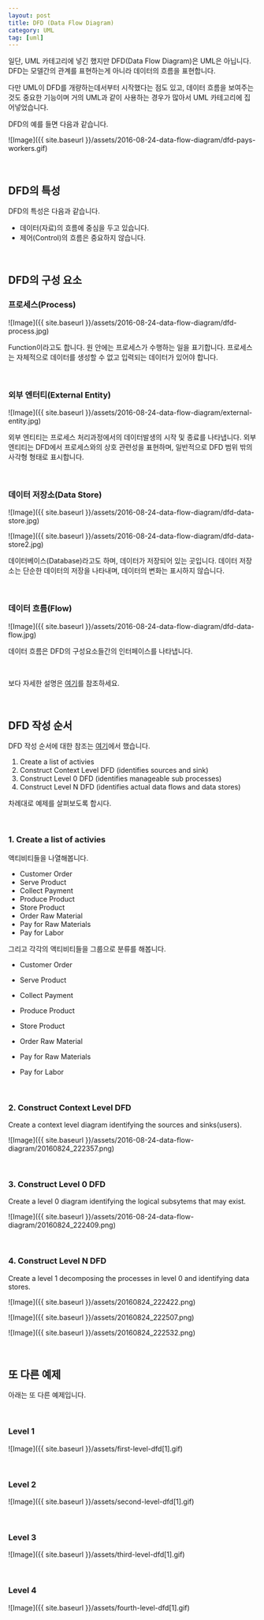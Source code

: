 ```yaml
---
layout: post
title: DFD (Data Flow Diagram)
category: UML
tag: [uml]
---
```


일단, UML 카테고리에 넣긴 했지만 DFD(Data Flow Diagram)은 
UML은 아닙니다. DFD는 모델간의 관계를 표현하는게 아니라 데이터의 흐름을 표현합니다. 

다만 UML이 DFD를 개량하는데서부터 시작했다는 점도 있고, 데이터 흐름을
보여주는 것도 중요한 기능이며 거의 UML과 같이 사용하는 경우가 많아서
UML 카테고리에 집어넣었습니다.

DFD의 예를 들면 다음과 같습니다.

![Image]({{ site.baseurl }}/assets/2016-08-24-data-flow-diagram/dfd-pays-workers.gif) 

<br>

## DFD의 특성

DFD의 특성은 다음과 같습니다.

* 데이터(자료)의 흐름에 중심을 두고 있습니다.
* 제어(Control)의 흐름은 중요하지 않습니다.

<br>

## DFD의 구성 요소

### 프로세스(Process)

![Image]({{ site.baseurl }}/assets/2016-08-24-data-flow-diagram/dfd-process.jpg) 

Function이라고도 합니다. 원 안에는 프로세스가 수행하는 일을 표기합니다.
프로세스는 자체적으로 데이터를 생성할 수 없고 입력되는 데이터가 있어야 
합니다.

<br>

### 외부 엔터티(External Entity)

![Image]({{ site.baseurl }}/assets/2016-08-24-data-flow-diagram/external-entity.jpg) 

외부 엔티티는 프로세스 처리과정에서의 데이터발생의 시작 및 종료를 나타냅니다.
외부 엔티티는 DFD에서 프로세스와의 상호 관련성을 표현하며, 일반적으로 DFD 범위 밖의 사각형 형태로 표시합니다. 

<br>

### 데이터 저장소(Data Store)

![Image]({{ site.baseurl }}/assets/2016-08-24-data-flow-diagram/dfd-data-store.jpg) 

![Image]({{ site.baseurl }}/assets/2016-08-24-data-flow-diagram/dfd-data-store2.jpg) 

데이터베이스(Database)라고도 하며, 데이터가 저장되어 있는 곳입니다.
데이터 저장소는 단순한 데이터의 저장을 나타내며, 데이터의 변화는 표시하지 않습니다.

<br>

### 데이터 흐름(Flow)

![Image]({{ site.baseurl }}/assets/2016-08-24-data-flow-diagram/dfd-data-flow.jpg) 

데이터 흐름은 DFD의 구성요소들간의 인터페이스를 나타냅니다.

<br>

보다 자세한 설명은 [여기](http://kinzz.com/resources/articles/116-data-flow-diagram?showall=1)를 참조하세요.

<br>

## DFD 작성 순서

DFD 작성 순서에 대한 참조는 [여기](http://www.slideshare.net/mohit4192/dfd-examples)에서 했습니다.

1. Create a list of activies
2. Construct Context Level DFD
(identifies sources and sink)
3. Construct Level 0 DFD
(identifies manageable sub processes)
4. Construct Level N DFD
(identifies actual data flows and data stores)

차례대로 예제를 살펴보도록 합시다.

<br>

### 1. Create a list of activies

액티비티들을 나열해봅니다.

* Customer Order
* Serve Product
* Collect Payment
* Produce Product
* Store Product
* Order Raw Material
* Pay for Raw Materials
* Pay for Labor

그리고 각각의 액티비티들을 그룹으로 분류를 해봅니다.

* Customer Order
* Serve Product
* Collect Payment

* Produce Product
* Store Product

* Order Raw Material
* Pay for Raw Materials

* Pay for Labor

<br>

### 2. Construct Context Level DFD

Create a context level diagram identifying the sources and sinks(users).

![Image]({{ site.baseurl }}/assets/2016-08-24-data-flow-diagram/20160824_222357.png) 



<br>

### 3. Construct Level 0 DFD

Create a level 0 diagram identifying the logical subsytems that may exist.


![Image]({{ site.baseurl }}/assets/2016-08-24-data-flow-diagram/20160824_222409.png) 


<br>

### 4. Construct Level N DFD

Create a level 1 decomposing the processes in level 0 and identifying data stores.

![Image]({{ site.baseurl }}/assets/20160824_222422.png) 

![Image]({{ site.baseurl }}/assets/20160824_222507.png) 

![Image]({{ site.baseurl }}/assets/20160824_222532.png) 

<br>

## 또 다른 예제

아래는 또 다른 예제입니다. 

<br>

### Level 1

![Image]({{ site.baseurl }}/assets/first-level-dfd[1].gif) 

<br>

### Level 2

![Image]({{ site.baseurl }}/assets/second-level-dfd[1].gif) 

<br>

### Level 3

![Image]({{ site.baseurl }}/assets/third-level-dfd[1].gif) 

<br>

### Level 4

![Image]({{ site.baseurl }}/assets/fourth-level-dfd[1].gif) 